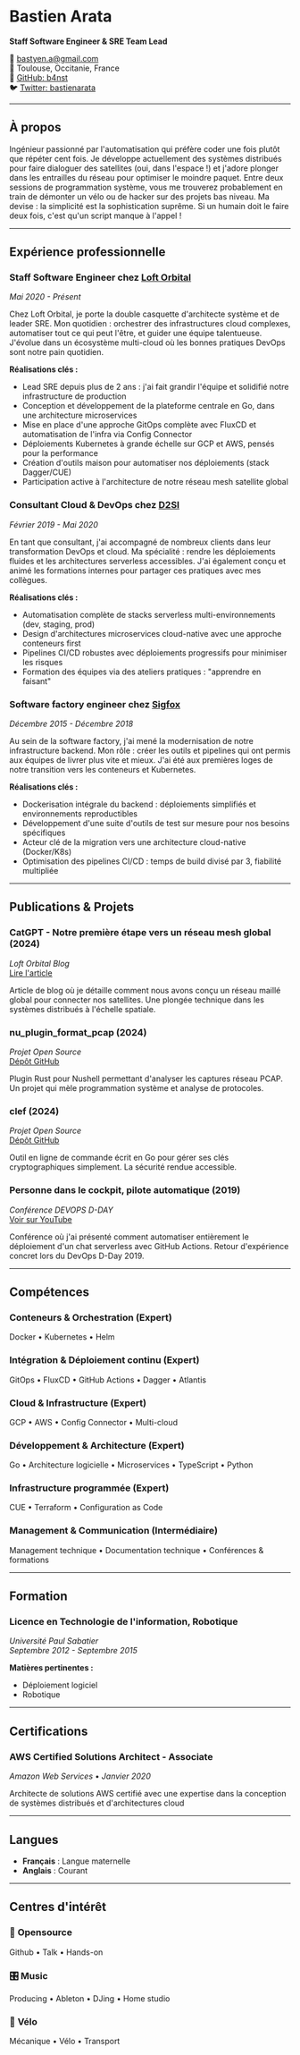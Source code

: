 # Bastien Arata

**Staff Software Engineer & SRE Team Lead**

📧 bastyen.a@gmail.com  
📍 Toulouse, Occitanie, France  
🐙 [GitHub: b4nst](https://github.com/b4nst)  
🐦 [Twitter: bastienarata](https://twitter.com/bastienarata)

---

## À propos

Ingénieur passionné par l'automatisation qui préfère coder une fois plutôt que répéter cent fois. Je développe actuellement des systèmes distribués pour faire dialoguer des satellites (oui, dans l'espace !) et j'adore plonger dans les entrailles du réseau pour optimiser le moindre paquet. Entre deux sessions de programmation système, vous me trouverez probablement en train de démonter un vélo ou de hacker sur des projets bas niveau. Ma devise : la simplicité est la sophistication suprême. Si un humain doit le faire deux fois, c'est qu'un script manque à l'appel !

---

## Expérience professionnelle

### **Staff Software Engineer** chez [Loft Orbital](https://loftorbital.com)
*Mai 2020 - Présent*

Chez Loft Orbital, je porte la double casquette d'architecte système et de leader SRE. Mon quotidien : orchestrer des infrastructures cloud complexes, automatiser tout ce qui peut l'être, et guider une équipe talentueuse. J'évolue dans un écosystème multi-cloud où les bonnes pratiques DevOps sont notre pain quotidien.

**Réalisations clés :**
- Lead SRE depuis plus de 2 ans : j'ai fait grandir l'équipe et solidifié notre infrastructure de production
- Conception et développement de la plateforme centrale en Go, dans une architecture microservices
- Mise en place d'une approche GitOps complète avec FluxCD et automatisation de l'infra via Config Connector
- Déploiements Kubernetes à grande échelle sur GCP et AWS, pensés pour la performance
- Création d'outils maison pour automatiser nos déploiements (stack Dagger/CUE)
- Participation active à l'architecture de notre réseau mesh satellite global

### **Consultant Cloud & DevOps** chez [D2SI](https://d2si.io)
*Février 2019 - Mai 2020*

En tant que consultant, j'ai accompagné de nombreux clients dans leur transformation DevOps et cloud. Ma spécialité : rendre les déploiements fluides et les architectures serverless accessibles. J'ai également conçu et animé les formations internes pour partager ces pratiques avec mes collègues.

**Réalisations clés :**
- Automatisation complète de stacks serverless multi-environnements (dev, staging, prod)
- Design d'architectures microservices cloud-native avec une approche conteneurs first
- Pipelines CI/CD robustes avec déploiements progressifs pour minimiser les risques
- Formation des équipes via des ateliers pratiques : "apprendre en faisant"

### **Software factory engineer** chez [Sigfox](https://www.sigfox.com)
*Décembre 2015 - Décembre 2018*

Au sein de la software factory, j'ai mené la modernisation de notre infrastructure backend. Mon rôle : créer les outils et pipelines qui ont permis aux équipes de livrer plus vite et mieux. J'ai été aux premières loges de notre transition vers les conteneurs et Kubernetes.

**Réalisations clés :**
- Dockerisation intégrale du backend : déploiements simplifiés et environnements reproductibles
- Développement d'une suite d'outils de test sur mesure pour nos besoins spécifiques
- Acteur clé de la migration vers une architecture cloud-native (Docker/K8s)
- Optimisation des pipelines CI/CD : temps de build divisé par 3, fiabilité multipliée

---

## Publications & Projets

### **CatGPT - Notre première étape vers un réseau mesh global** (2024)
*Loft Orbital Blog*  
[Lire l'article](https://loftorbital.com/catgpt-our-first-step-toward-a-global-mesh-network/)

Article de blog où je détaille comment nous avons conçu un réseau maillé global pour connecter nos satellites. Une plongée technique dans les systèmes distribués à l'échelle spatiale.

### **nu_plugin_format_pcap** (2024)
*Projet Open Source*  
[Dépôt GitHub](https://github.com/b4nst/nu_plugin_format_pcap)

Plugin Rust pour Nushell permettant d'analyser les captures réseau PCAP. Un projet qui mèle programmation système et analyse de protocoles.

### **clef** (2024)
*Projet Open Source*  
[Dépôt GitHub](https://github.com/b4nst/clef)

Outil en ligne de commande écrit en Go pour gérer ses clés cryptographiques simplement. La sécurité rendue accessible.

### **Personne dans le cockpit, pilote automatique** (2019)
*Conférence DEVOPS D-DAY*  
[Voir sur YouTube](https://www.youtube.com/watch?v=QzYqVhiK524)

Conférence où j'ai présenté comment automatiser entièrement le déploiement d'un chat serverless avec GitHub Actions. Retour d'expérience concret lors du DevOps D-Day 2019.

---

## Compétences

### **Conteneurs & Orchestration** (Expert)
Docker • Kubernetes • Helm

### **Intégration & Déploiement continu** (Expert)
GitOps • FluxCD • GitHub Actions • Dagger • Atlantis

### **Cloud & Infrastructure** (Expert)
GCP • AWS • Config Connector • Multi-cloud

### **Développement & Architecture** (Expert)
Go • Architecture logicielle • Microservices • TypeScript • Python

### **Infrastructure programmée** (Expert)
CUE • Terraform • Configuration as Code

### **Management & Communication** (Intermédiaire)
Management technique • Documentation technique • Conférences & formations

---

## Formation

### **Licence en Technologie de l'information, Robotique**
*Université Paul Sabatier*  
*Septembre 2012 - Septembre 2015*

**Matières pertinentes :**
- Déploiement logiciel
- Robotique

---

## Certifications

### **AWS Certified Solutions Architect - Associate**
*Amazon Web Services* • *Janvier 2020*

Architecte de solutions AWS certifié avec une expertise dans la conception de systèmes distribués et d'architectures cloud

---

## Langues

- **Français** : Langue maternelle
- **Anglais** : Courant

---

## Centres d'intérêt

### 📖 **Opensource**
Github • Talk • Hands-on

### 🎛️ **Music**
Producing • Ableton • DJing • Home studio

### 🚴 **Vélo**
Mécanique • Vélo • Transport